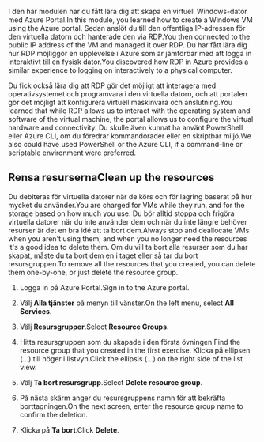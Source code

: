 <span data-ttu-id="7aab0-101">I den här modulen har du fått lära dig att skapa en virtuell Windows-dator med Azure Portal.</span><span class="sxs-lookup"><span data-stu-id="7aab0-101">In this module, you learned how to create a Windows VM using the Azure portal.</span></span> <span data-ttu-id="7aab0-102">Sedan anslöt du till den offentliga IP-adressen för den virtuella datorn och hanterade den via RDP.</span><span class="sxs-lookup"><span data-stu-id="7aab0-102">You then connected to the public IP address of the VM and managed it over RDP.</span></span> <span data-ttu-id="7aab0-103">Du har fått lära dig hur RDP möjliggör en upplevelse i Azure som är jämförbar med att logga in interaktivt till en fysisk dator.</span><span class="sxs-lookup"><span data-stu-id="7aab0-103">You discovered how RDP in Azure provides a similar experience to logging on interactively to a physical computer.</span></span>

<span data-ttu-id="7aab0-104">Du fick också lära dig att RDP gör det möjligt att interagera med operativsystemet och programvara i den virtuella datorn, och att portalen gör det möjligt att konfigurera virtuell maskinvara och anslutning.</span><span class="sxs-lookup"><span data-stu-id="7aab0-104">You learned that while RDP allows us to interact with the operating system and software of the virtual machine, the portal allows us to configure the virtual hardware and connectivity.</span></span> <span data-ttu-id="7aab0-105">Du skulle även kunnat ha använt PowerShell eller Azure CLI, om du föredrar kommandorader eller en skriptbar miljö.</span><span class="sxs-lookup"><span data-stu-id="7aab0-105">We also could have used PowerShell or the Azure CLI, if a command-line or scriptable environment were preferred.</span></span>

## <a name="clean-up-the-resources"></a><span data-ttu-id="7aab0-106">Rensa resurserna</span><span class="sxs-lookup"><span data-stu-id="7aab0-106">Clean up the resources</span></span>

<span data-ttu-id="7aab0-107">Du debiteras för virtuella datorer när de körs och för lagring baserat på hur mycket du använder.</span><span class="sxs-lookup"><span data-stu-id="7aab0-107">You are charged for VMs while they run, and for the storage based on how much you use.</span></span> <span data-ttu-id="7aab0-108">Du bör alltid stoppa och frigöra virtuella datorer när du inte använder dem och när du inte längre behöver resurser är det en bra idé att ta bort dem.</span><span class="sxs-lookup"><span data-stu-id="7aab0-108">Always stop and deallocate VMs when you aren't using them, and when you no longer need the resources it's a good idea to delete them.</span></span> <span data-ttu-id="7aab0-109">Om du vill ta bort alla resurser som du har skapat, måste du ta bort dem en i taget eller så tar du bort resursgruppen.</span><span class="sxs-lookup"><span data-stu-id="7aab0-109">To remove all the resources that you created, you can delete them one-by-one, or just delete the resource group.</span></span>

1. <span data-ttu-id="7aab0-110">Logga in på Azure Portal.</span><span class="sxs-lookup"><span data-stu-id="7aab0-110">Sign in to the Azure portal.</span></span>

1. <span data-ttu-id="7aab0-111">Välj **Alla tjänster** på menyn till vänster.</span><span class="sxs-lookup"><span data-stu-id="7aab0-111">On the left menu, select **All Services**.</span></span>

1. <span data-ttu-id="7aab0-112">Välj **Resursgrupper**.</span><span class="sxs-lookup"><span data-stu-id="7aab0-112">Select **Resource Groups**.</span></span>

1. <span data-ttu-id="7aab0-113">Hitta resursgruppen som du skapade i den första övningen.</span><span class="sxs-lookup"><span data-stu-id="7aab0-113">Find the resource group that you created in the first exercise.</span></span> <span data-ttu-id="7aab0-114">Klicka på ellipsen (...) till höger i listvyn.</span><span class="sxs-lookup"><span data-stu-id="7aab0-114">Click the ellipsis (...) on the right side of the list view.</span></span>

1. <span data-ttu-id="7aab0-115">Välj **Ta bort resursgrupp**.</span><span class="sxs-lookup"><span data-stu-id="7aab0-115">Select **Delete resource group**.</span></span>

1. <span data-ttu-id="7aab0-116">På nästa skärm anger du resursgruppens namn för att bekräfta borttagningen.</span><span class="sxs-lookup"><span data-stu-id="7aab0-116">On the next screen, enter the resource group name to confirm the deletion.</span></span>

1. <span data-ttu-id="7aab0-117">Klicka på **Ta bort**.</span><span class="sxs-lookup"><span data-stu-id="7aab0-117">Click **Delete**.</span></span>
